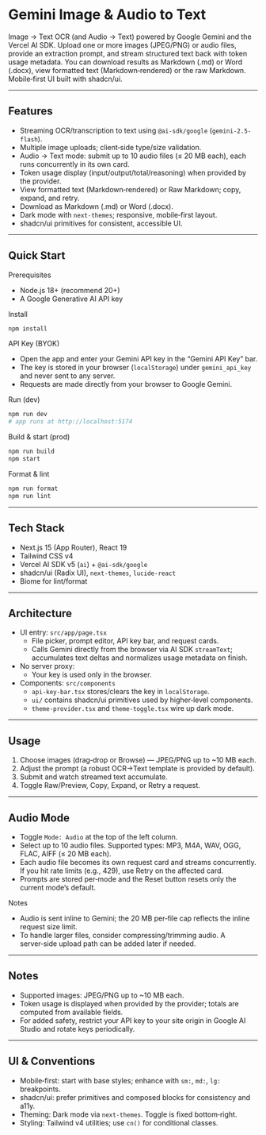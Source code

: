 # Gemini Image & Audio to Text
Image → Text OCR (and Audio → Text) powered by Google Gemini and the Vercel AI SDK. Upload one or more images (JPEG/PNG) or audio files, provide an extraction prompt, and stream structured text back with token usage metadata. You can download results as Markdown (.md) or Word (.docx), view formatted text (Markdown‑rendered) or the raw Markdown. Mobile‑first UI built with shadcn/ui.

---

## Features

- Streaming OCR/transcription to text using `@ai-sdk/google` (`gemini-2.5-flash`).
- Multiple image uploads; client‑side type/size validation.
- Audio → Text mode: submit up to 10 audio files (≤ 20 MB each), each runs concurrently in its own card.
- Token usage display (input/output/total/reasoning) when provided by the provider.
- View formatted text (Markdown‑rendered) or Raw Markdown; copy, expand, and retry.
- Download as Markdown (.md) or Word (.docx).
- Dark mode with `next-themes`; responsive, mobile‑first layout.
- shadcn/ui primitives for consistent, accessible UI.

---

## Quick Start

Prerequisites

- Node.js 18+ (recommend 20+)
- A Google Generative AI API key

Install

```bash
npm install
```

API Key (BYOK)

- Open the app and enter your Gemini API key in the “Gemini API Key” bar.
- The key is stored in your browser (`localStorage`) under `gemini_api_key` and never sent to any server.
- Requests are made directly from your browser to Google Gemini.

Run (dev)

```bash
npm run dev
# app runs at http://localhost:5174
```

Build & start (prod)

```bash
npm run build
npm start
```

Format & lint

```bash
npm run format
npm run lint
```

---

## Tech Stack

- Next.js 15 (App Router), React 19
- Tailwind CSS v4
- Vercel AI SDK v5 (`ai`) + `@ai-sdk/google`
- shadcn/ui (Radix UI), `next-themes`, `lucide-react`
- Biome for lint/format

---

## Architecture

- UI entry: `src/app/page.tsx`
  - File picker, prompt editor, API key bar, and request cards.
  - Calls Gemini directly from the browser via AI SDK `streamText`; accumulates text deltas and normalizes usage metadata on finish.
- No server proxy:
  - Your key is used only in the browser.
- Components: `src/components`
  - `api-key-bar.tsx` stores/clears the key in `localStorage`.
  - `ui/` contains shadcn/ui primitives used by higher‑level components.
  - `theme-provider.tsx` and `theme-toggle.tsx` wire up dark mode.

---

## Usage

1. Choose images (drag‑drop or Browse) — JPEG/PNG up to ~10 MB each.
2. Adjust the prompt (a robust OCR→Text template is provided by default).
3. Submit and watch streamed text accumulate.
4. Toggle Raw/Preview, Copy, Expand, or Retry a request.

---

## Audio Mode

- Toggle `Mode: Audio` at the top of the left column.
- Select up to 10 audio files. Supported types: MP3, M4A, WAV, OGG, FLAC, AIFF (≤ 20 MB each).
- Each audio file becomes its own request card and streams concurrently. If you hit rate limits (e.g., 429), use Retry on the affected card.
- Prompts are stored per‑mode and the Reset button resets only the current mode’s default.

Notes

- Audio is sent inline to Gemini; the 20 MB per‑file cap reflects the inline request size limit.
- To handle larger files, consider compressing/trimming audio. A server‑side upload path can be added later if needed.

---

## Notes

- Supported images: JPEG/PNG up to ~10 MB each.
- Token usage is displayed when provided by the provider; totals are computed from available fields.
- For added safety, restrict your API key to your site origin in Google AI Studio and rotate keys periodically.

---

## UI & Conventions

- Mobile‑first: start with base styles; enhance with `sm:`, `md:`, `lg:` breakpoints.
- shadcn/ui: prefer primitives and composed blocks for consistency and a11y.
- Theming: Dark mode via `next-themes`. Toggle is fixed bottom‑right.
- Styling: Tailwind v4 utilities; use `cn()` for conditional classes.

